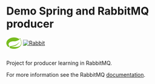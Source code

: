 # Demo Spring and RabbitMQ producer

<a href="https://spring.io/" target="_blank"><img align="center" alt="Spring" height="30" width="40" href="https://spring.io/" src="https://raw.githubusercontent.com/devicons/devicon/master/icons/spring/spring-original.svg"></a>
<a href="https://www.rabbitmq.com/" target="_blank"><img align="center" alt="Rabbit" height="30" width="40" src="https://www.rabbitmq.com/img/logo-rabbitmq.svg"></a>
##

Project for producer learning in RabbitMQ.

For more information see the RabbitMQ [documentation](https://www.rabbitmq.com/getstarted.html).

